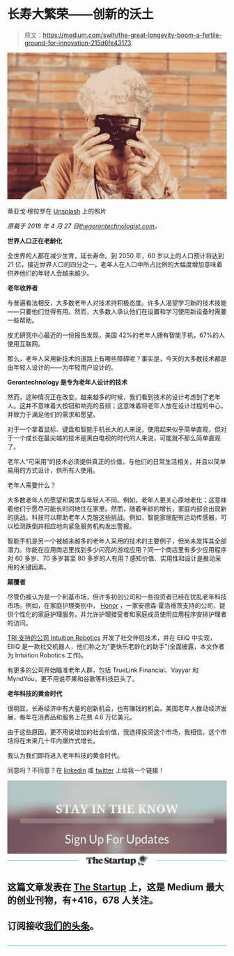 # 长寿大繁荣——创新的沃土

> 原文：<https://medium.com/swlh/the-great-longevity-boom-a-fertile-ground-for-innovation-215d6fe43173>

![](img/2bb72a1731b27f36d25e975341093c53.png)

蒂亚戈·穆拉罗在 [Unsplash](https://unsplash.com?utm_source=medium&utm_medium=referral) 上的照片

*原载于 2018 年 4 月 27 日*[*thegerontechnologist.com*](https://www.thegerontechnologist.com/the-longevity-boom-a-fertile-ground-for-innovation/)*。*

**世界人口正在老龄化**

全世界的人都在减少生育，延长寿命。到 2050 年，60 岁以上的人口预计将达到 21 亿，接近世界人口的四分之一。老年人在人口中所占比例的大幅度增加意味着供养他们的年轻人会越来越少。

**老年收养者**

与普遍看法相反，大多数老年人对技术持积极态度。许多人渴望学习新的技术技能——只要他们觉得有用。然而，大多数人承认他们在设置和学习使用新设备时需要一些帮助。

皮尤研究中心最近的一份报告发现，美国 42%的老年人拥有智能手机，67%的人使用互联网。

那么，老年人采用新技术的道路上有哪些障碍呢？事实是，今天的大多数技术都是由年轻人设计的——为年轻用户设计的。

**Gerontechnology 是专为老年人设计的技术**

然而，这种情况正在改变。越来越多的时候，我们看到技术的设计考虑到了老年人。这并不意味着大按钮和响亮的音频；这意味着将老年人放在设计过程的中心，并致力于满足他们的需求和愿望。

对于一个拿着鼠标、键盘和智能手机长大的人来说，使用起来似乎简单直观，但对于一个成长在最尖端的技术是黑白电视的时代的人来说，可能就不那么简单直观了。

老年人“可采用”的技术必须提供真正的价值，与他们的日常生活相关，并且以简单易用的方式设计，供所有人使用。

老年人需要什么？

大多数老年人的愿望和需求与年轻人不同。例如，老年人更关心原地老化；这意味着他们宁愿尽可能长时间地住在家里。然而，随着年龄的增长，家庭内部会出现新的挑战。科技可以帮助老年人克服这些挑战。例如，智能家居配有运动传感器，可以检测跌倒并相应地向紧急服务机构发出警报。

智能手机是另一个被越来越多的老年人采用的技术的主要例子，但尚未发挥其全部潜力。你能在应用商店里找到多少闪亮的游戏应用？同一个商店里有多少应用程序对 60 多岁、70 多岁甚至 80 多岁的人有用？感知价值、实用性和设计是推动采用的关键因素。

**颠覆者**

尽管仍被认为是一个利基市场，但许多初创公司和一些投资者已经在扰乱老年科技市场。例如，在家庭护理类别中， [Honor](https://www.joinhonor.com/) ，一家安德森·霍洛维茨支持的公司，提供个性化的家庭护理服务，并允许护理接受者和家庭成员使用应用程序安排护理者的访问。

[TRI 支持的公司 Intuition Robotics](https://www.intuitionrobotics.com/) 开发了社交伴侣技术，并在 ElliQ 中实现，ElliQ 是一款社交机器人，他们称之为“更快乐老龄化的助手”(全面披露，本文作者为 Intuition Robotics 工作)。

有更多的公司开始瞄准老年人群，包括 TrueLink Financial、Vayyar 和 MyndYou，更不用说苹果和谷歌等科技巨头了。

**老年科技的黄金时代**

很明显，长寿经济中有大量的创新机会，也有赚钱的机会。美国老年人推动经济发展，每年在消费品和服务上花费 4.6 万亿美元。

由于这些原因，更不用说增加的社会价值，我选择投资这个市场，我相信，这个市场将在未来几十年内爆炸式增长。

我认为我们即将进入老年科技的黄金时代。

同意吗？不同意？在 [linkedin](https://www.linkedin.com/in/keren-etkin-7082a784/) 或 [twitter](https://twitter.com/KerenEtkin) 上给我一个链接！

[![](img/84083a9529faf7d900c50fdc7c0fefd2.png)](http://eepurl.com/gnWvYT)[![](img/308a8d84fb9b2fab43d66c117fcc4bb4.png)](https://medium.com/swlh)

## 这篇文章发表在 [The Startup](https://medium.com/swlh) 上，这是 Medium 最大的创业刊物，有+416，678 人关注。

## 订阅接收[我们的头条](http://growthsupply.com/the-startup-newsletter/)。

[![](img/b0164736ea17a63403e660de5dedf91a.png)](https://medium.com/swlh)